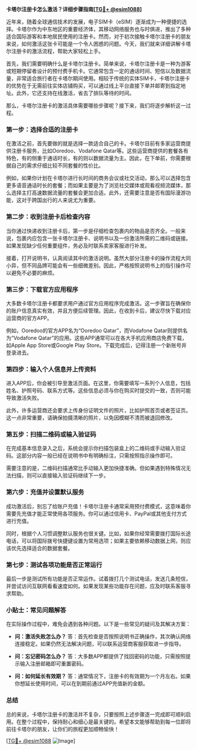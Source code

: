 **卡塔尔注册卡怎么激活？详细步骤指南[[TG💪+ @esim1088](https://t.me/s/esim1088)]**

近年来，随着全球通信技术的发展，电子SIM卡（eSIM）逐渐成为一种便捷的选择。卡塔尔作为中东地区的重要经济体，其移动网络服务也与时俱进，推出了多种适合国际游客和本地居民使用的注册卡。然而，对于初次接触卡塔尔注册卡的朋友来说，如何激活这张卡可能是一个令人困惑的问题。今天，我们就来详细讲解卡塔尔注册卡的激活流程，帮助大家轻松上手。

首先，我们需要明确什么是卡塔尔注册卡。简单来说，卡塔尔注册卡是一种为游客或短期停留者设计的预付费手机卡。它通常包含一定的通话时间、短信以及数据流量，非常适合旅行者在卡塔尔期间使用。相较于传统的实体SIM卡，卡塔尔注册卡的优势在于无需前往实体店铺购买，可以通过线上平台直接下单并邮寄到指定地址。此外，它还支持在线激活，省去了排队等待的时间。

那么，卡塔尔注册卡的激活具体需要哪些步骤呢？接下来，我们将逐步解析这一过程。

### 第一步：选择合适的注册卡

在激活之前，首先要做的就是选择一款适合自己的卡。卡塔尔目前有多家运营商提供注册卡服务，比如Ooredoo、Vodafone Qatar等。这些运营商提供的套餐各有特色，有的侧重于通话时长，有的则以数据流量为主。因此，在下单前，你需要根据自己的需求仔细比较不同套餐的性价比。

例如，如果你计划在卡塔尔进行长时间的商务会议或社交活动，那么可以选择包含更多语音通话时长的套餐；而如果主要是为了浏览社交媒体或观看视频流媒体，那么选择主打高速数据流量的套餐会更加合适。此外，还需要注意是否有国际漫游功能，这对于跨国出行的人来说尤为重要。

### 第二步：收到注册卡后检查内容

当你通过快递收到注册卡后，第一步是仔细检查包裹内的物品是否齐全。一般来说，包裹内应包含一张卡塔尔注册卡、说明书以及一份激活所需的二维码或链接。如果发现缺少任何重要组件，务必及时联系卖家客服进行补发。

接着，打开说明书，认真阅读其中的激活说明。虽然大部分注册卡的操作流程大同小异，但不同品牌可能会有一些细微差别。因此，严格按照说明书上的指引操作可以避免不必要的麻烦。

### 第三步：下载官方应用程序

大多数卡塔尔注册卡都要求用户通过官方应用程序完成激活。这一步骤旨在确保你的账户信息真实有效，并且方便后续管理。因此，在收到卡后，建议尽快下载对应运营商的官方APP。

例如，Ooredoo的官方APP名为“Ooredoo Qatar”，而Vodafone Qatar则提供名为“Vodafone Qatar”的应用。这些APP通常可以在各大手机应用商店免费下载，如Apple App Store或Google Play Store。下载完成后，记得注册一个新账号并登录进去。

### 第四步：输入个人信息并上传资料

进入APP后，你会被引导至激活页面。在这里，你需要填写一系列个人信息，包括姓名、护照号码、联系方式等。这些信息必须与你在购买时提交的一致，否则可能导致激活失败。

此外，许多运营商还会要求上传身份证明文件的照片，比如护照首页或者签证页。这一点非常重要，请确保拍摄清晰的照片，以免因模糊不清而被退回修改。

### 第五步：扫描二维码或输入验证码

在完成基本信息录入之后，系统会提示你扫描包装盒上的二维码或手动输入验证码。这部分内容一般已经在说明书中有明确标注，只需按照指示操作即可。

需要注意的是，二维码扫描通常比手动输入更加快捷准确。但如果遇到特殊情况无法扫描，则可以直接输入验证码继续下一步。

### 第六步：充值并设置默认服务

成功激活后，别忘了给账户充值！卡塔尔注册卡通常采用预付费模式，这意味着你需要先充值才能正常使用各项服务。你可以通过信用卡、PayPal或其他支付方式进行充值。

同时，根据个人习惯调整默认服务也很关键。比如，如果你经常需要拨打国际长途电话，可以将国际拨号快捷键设置为常用选项；如果主要依赖移动数据上网，则应该优先选择适合的数据套餐。

### 第七步：测试各项功能是否正常运行

最后一步是测试所有功能是否正常运作。试着拨打几个测试电话，发送几条短信，并尝试访问互联网看看速度如何。如果发现某些功能存在问题，应及时联系客服寻求帮助。

### 小贴士：常见问题解答

在实际操作过程中，难免会遇到各种问题。以下是一些常见的疑问及其解决方案：

- **问：激活失败怎么办？**
  答：首先检查是否按照说明书正确操作，其次确认网络连接稳定。如果仍然无法解决问题，可以联系运营商客服获取进一步指导。

- **问：忘记密码怎么办？**
  答：大多数APP都提供了找回密码的功能，只需按照提示输入注册邮箱即可重置密码。

- **问：如何延长有效期？**
  答：通常情况下，注册卡的有效期为一个月左右。如果你想延长使用时间，可以在到期前通过APP充值新的金额。

### 总结

总的来说，卡塔尔注册卡的激活并不复杂，只要按照上述步骤逐一完成即可顺利启用。在整个过程中，保持耐心和细心是最关键的。希望本文能够帮助到每一位即将前往卡塔尔的朋友，让你们的旅程更加顺畅愉快！

[[TG💪+ @esim1088](https://t.me/s/esim1088) ![Image](https://i.postimg.cc/4NQfJmqS/Snipaste-2025-05-13-00-14-12.png)]
